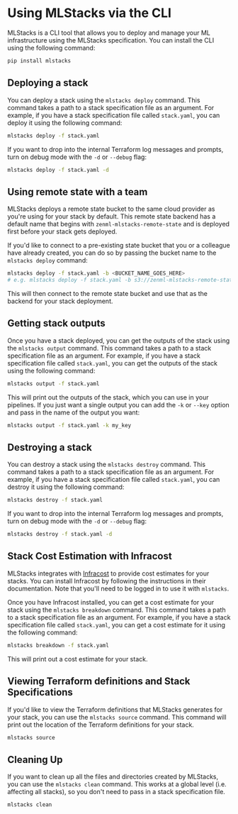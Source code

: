 # Using MLStacks via the CLI

MLStacks is a CLI tool that allows you to deploy and manage your ML
infrastructure using the MLStacks specification. You can install the CLI using
the following command:

```bash
pip install mlstacks
```

## Deploying a stack

You can deploy a stack using the `mlstacks deploy` command. This command takes a
path to a stack specification file as an argument. For example, if you have a
stack specification file called `stack.yaml`, you can deploy it using the
following command:

```bash
mlstacks deploy -f stack.yaml
```

If you want to drop into the internal Terraform log messages and prompts, turn
on debug mode with the `-d` or `--debug` flag:

```bash
mlstacks deploy -f stack.yaml -d
```

## Using remote state with a team

MLStacks deploys a remote state bucket to the same cloud provider as you're
using for your stack by default. This remote state backend has a default name
that begins with `zenml-mlstacks-remote-state` and is deployed first before your
stack gets deployed.

If you'd like to connect to a pre-existing state bucket that you or a colleague
have already created, you can do so by passing the bucket name to the
`mlstacks deploy` command:

```bash
mlstacks deploy -f stack.yaml -b <BUCKET_NAME_GOES_HERE>
# e.g. mlstacks deploy -f stack.yaml -b s3://zenml-mlstacks-remote-state-3d3r6
```

This will then connect to the remote state bucket and use that as the backend
for your stack deployment.

## Getting stack outputs

Once you have a stack deployed, you can get the outputs of the stack using the
`mlstacks output` command. This command takes a path to a stack specification
file as an argument. For example, if you have a stack specification file called
`stack.yaml`, you can get the outputs of the stack using the following command:

```bash
mlstacks output -f stack.yaml
```

This will print out the outputs of the stack, which you can use in your
pipelines. If you just want a single output you can add the `-k` or `--key`
option and pass in the name of the output you want:

```bash
mlstacks output -f stack.yaml -k my_key
```

## Destroying a stack

You can destroy a stack using the `mlstacks destroy` command. This command takes
a path to a stack specification file as an argument. For example, if you have a
stack specification file called `stack.yaml`, you can destroy it using the
following command:

```bash
mlstacks destroy -f stack.yaml
```

If you want to drop into the internal Terraform log messages and prompts, turn
on debug mode with the `-d` or `--debug` flag:

```bash
mlstacks destroy -f stack.yaml -d
```

## Stack Cost Estimation with Infracost

MLStacks integrates with [Infracost](https://www.infracost.io/) to provide cost
estimates for your stacks. You can install Infracost by following the
instructions in their documentation. Note that you'll need to be logged in to
use it with `mlstacks`.

Once you have Infracost installed, you can get a cost estimate for your stack
using the `mlstacks breakdown` command. This command takes a path to a stack
specification file as an argument. For example, if you have a stack
specification file called `stack.yaml`, you can get a cost estimate for it using
the following command:

```bash
mlstacks breakdown -f stack.yaml
```

This will print out a cost estimate for your stack.

## Viewing Terraform definitions and Stack Specifications

If you'd like to view the Terraform definitions that MLStacks generates for your
stack, you can use the `mlstacks source` command. This command will print out
the location of the Terraform definitions for your stack.

```bash
mlstacks source
```

## Cleaning Up

If you want to clean up all the files and directories created by MLStacks, you
can use the `mlstacks clean` command. This works at a global level (i.e.
affecting all stacks), so you don't need to pass in a stack specification file.

```bash
mlstacks clean
```
